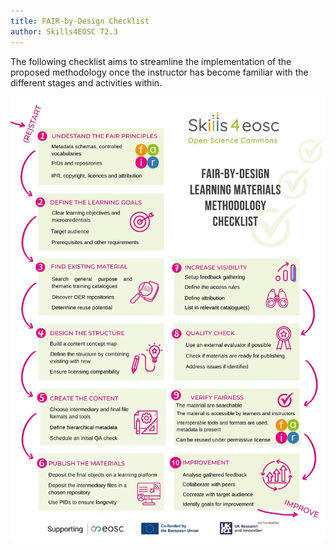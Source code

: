 ```yaml
---
title: FAIR-by-Design Checklist
author: Skills4EOSC T2.3
---
```


The following checklist aims to streamline the implementation of the proposed methodology once the instructor has become familiar with the different stages and activities within.

![FAIR-by-Design Methodology Checklist](./attachments/checklist.png)

